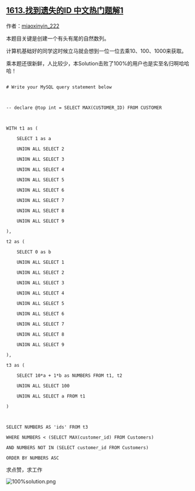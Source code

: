 ## [1613.找到遗失的ID 中文热门题解1](https://leetcode.cn/problems/find-the-missing-ids/solutions/100000/su-du-nei-cun-jun-ji-bai-100de-solutionfen-xiang-g)

作者：[miaoxinyin_222](https://leetcode.cn/u/miaoxinyin_222)

本题目关键是创建一个有头有尾的自然数列。
计算机基础好的同学这时候立马就会想到一位一位去乘10、100、1000来获取。
乘本题还很新鲜，人比较少，本Solution击败了100%的用户也是实至名归啊哈哈哈！

```
# Write your MySQL query statement below

-- declare @top int = SELECT MAX(CUSTOMER_ID) FROM CUSTOMER

WITH t1 as (
    SELECT 1 as a
    UNION ALL SELECT 2
    UNION ALL SELECT 3
    UNION ALL SELECT 4
    UNION ALL SELECT 5
    UNION ALL SELECT 6
    UNION ALL SELECT 7
    UNION ALL SELECT 8
    UNION ALL SELECT 9
),
t2 as (
    SELECT 0 as b
    UNION ALL SELECT 1
    UNION ALL SELECT 2
    UNION ALL SELECT 3
    UNION ALL SELECT 4
    UNION ALL SELECT 5
    UNION ALL SELECT 6
    UNION ALL SELECT 7
    UNION ALL SELECT 8
    UNION ALL SELECT 9
),
t3 as (
    SELECT 10*a + 1*b as NUMBERS FROM t1, t2
    UNION ALL SELECT 100
    UNION ALL SELECT a FROM t1
)

SELECT NUMBERS AS 'ids' FROM t3
WHERE NUMBERS < (SELECT MAX(customer_id) FROM Customers)
AND NUMBERS NOT IN (SELECT customer_id FROM Customers)
ORDER BY NUMBERS ASC
```
求点赞，求工作
![100%solution.png](https://pic.leetcode-cn.com/1602678272-BFnwkC-100%25solution.png)
